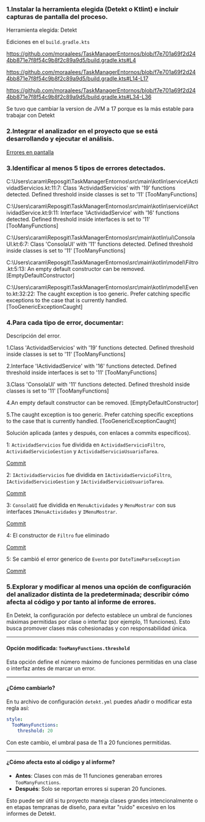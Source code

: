 ### 1.Instalar la herramienta elegida (Detekt o Ktlint) e incluir capturas de pantalla del proceso.

Herramienta elegida: Detekt

Ediciones en el `build.gradle.kts`

https://github.com/moraalees/TaskManagerEntornos/blob/f7e701a69f2d244bb871e7f8f54c9b8f2c89a9d5/build.gradle.kts#L4

https://github.com/moraalees/TaskManagerEntornos/blob/f7e701a69f2d244bb871e7f8f54c9b8f2c89a9d5/build.gradle.kts#L14-L17

https://github.com/moraalees/TaskManagerEntornos/blob/f7e701a69f2d244bb871e7f8f54c9b8f2c89a9d5/build.gradle.kts#L34-L36

Se tuvo que cambiar la version de JVM a 17 porque es la más estable para trabajar con Detekt

### 2.Integrar el analizador en el proyecto que se está desarrollando y ejecutar el análisis.

[Errores en pantalla](https://github.com/moraalees/TaskManagerEntornos/blob/Carlos/images/linting/errores.png)

### 3.Identificar al menos 5 tipos de errores detectados.

C:\Users\caram\Reposgit\TaskManagerEntornos\src\main\kotlin\service\ActividadServicios.kt:11:7: Class 'ActividadServicios' with '19' functions detected. Defined threshold inside classes is set to '11' [TooManyFunctions]

C:\Users\caram\Reposgit\TaskManagerEntornos\src\main\kotlin\service\IActividadService.kt:9:11: Interface 'IActividadService' with '16' functions detected. Defined threshold inside interfaces is set to '11' [TooManyFunctions]

C:\Users\caram\Reposgit\TaskManagerEntornos\src\main\kotlin\ui\ConsolaUI.kt:6:7: Class 'ConsolaUI' with '11' functions detected. Defined threshold inside classes is set to '11' [TooManyFunctions]

C:\Users\caram\Reposgit\TaskManagerEntornos\src\main\kotlin\model\Filtro.kt:5:13: An empty default constructor can be removed. [EmptyDefaultConstructor]

C:\Users\caram\Reposgit\TaskManagerEntornos\src\main\kotlin\model\Evento.kt:32:22: The caught exception is too generic. Prefer catching specific exceptions to the case that is currently handled. [TooGenericExceptionCaught]

### 4.Para cada tipo de error, documentar:

Descripción del error.

1.Class 'ActividadServicios' with '19' functions detected. Defined threshold inside classes is set to '11' [TooManyFunctions]

2.Interface 'IActividadService' with '16' functions detected. Defined threshold inside interfaces is set to '11' [TooManyFunctions]

3.Class 'ConsolaUI' with '11' functions detected. Defined threshold inside classes is set to '11' [TooManyFunctions]

4.An empty default constructor can be removed. [EmptyDefaultConstructor]

5.The caught exception is too generic. Prefer catching specific exceptions to the case that is currently handled. [TooGenericExceptionCaught]

Solución aplicada (antes y después, con enlaces a commits específicos).

1: `ActividadServicios` fue dividida en `ActividadServicioFiltro`, `ActividadServicioGestion` y  `ActividadServicioUsuarioTarea`.

[Commit](https://github.com/moraalees/TaskManagerEntornos/commit/bdeaec4a02c5da64a4b89a1d54db72256fb79714)

2: `IActividadServicios` fue dividida en `IActividadServicioFiltro`, `IActividadServicioGestion` y  `IActividadServicioUsuarioTarea`.

[Commit](https://github.com/moraalees/TaskManagerEntornos/commit/851bd2bf0930479be5e52797ae0edf72fd806414)

3: `ConsolaUI` fue dividida en `MenuActividades` y `MenuMostrar` con sus interfaces `IMenuActividades` y `IMenuMostrar`.

[Commit](https://github.com/moraalees/TaskManagerEntornos/commit/c8aaae4e42c3df8cb242f01609bbde50322053a8)

4: El constructor de `Filtro` fue eliminado

[Commit](https://github.com/moraalees/TaskManagerEntornos/commit/39d1e443c31102e6cdfa64ccf5296570b5e0c218)

5: Se cambió el error generico de `Evento` por `DateTimeParseException`

[Commit](https://github.com/moraalees/TaskManagerEntornos/commit/306b1dcb2f0297e4c28d51b3d1f1170af97e8d19)

### 5.Explorar y modificar al menos una opción de configuración del analizador distinta de la predeterminada; describir cómo afecta al código y por tanto al informe de errores.

En Detekt, la configuración por defecto establece un umbral de funciones máximas permitidas por clase o interfaz (por ejemplo, 11 funciones). Esto busca promover clases más cohesionadas y con responsabilidad única.

---

#### Opción modificada: `TooManyFunctions.threshold`

Esta opción define el número máximo de funciones permitidas en una clase o interfaz antes de marcar un error.

---

#### ¿Cómo cambiarlo?

En tu archivo de configuración `detekt.yml` puedes añadir o modificar esta regla así:

```yaml
style:
  TooManyFunctions:
    threshold: 20
```

Con este cambio, el umbral pasa de 11 a 20 funciones permitidas.

---

#### ¿Cómo afecta esto al código y al informe?

* **Antes**: Clases con más de 11 funciones generaban errores `TooManyFunctions`.
* **Después**: Solo se reportan errores si superan 20 funciones.

Esto puede ser útil si tu proyecto maneja clases grandes intencionalmente o en etapas tempranas de diseño, para evitar "ruido" excesivo en los informes de Detekt.
